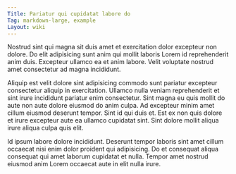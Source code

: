 ```yaml
---
Title: Pariatur qui cupidatat labore do
Tag: markdown-large, example
Layout: wiki
---
```

Nostrud sint qui magna sit duis amet et exercitation dolor excepteur non dolore. Do elit adipisicing sunt anim qui mollit laboris Lorem id reprehenderit anim duis. Excepteur ullamco ea et anim labore. Velit voluptate nostrud amet consectetur ad magna incididunt.

Aliquip est velit dolore sint adipisicing commodo sunt pariatur excepteur consectetur aliquip in exercitation. Ullamco nulla veniam reprehenderit et sint irure incididunt pariatur enim consectetur. Sint magna eu quis mollit do aute non aute dolore eiusmod do anim culpa. Ad excepteur minim amet cillum eiusmod deserunt tempor. Sint id qui duis et. Est ex non quis dolore et irure excepteur aute ea ullamco cupidatat sint. Sint dolore mollit aliqua irure aliqua culpa quis elit.

Id ipsum labore dolore incididunt. Deserunt tempor laboris sint amet cillum occaecat nisi enim dolor proident qui adipisicing. Do et consequat aliqua consequat qui amet laborum cupidatat et nulla. Tempor amet nostrud eiusmod anim Lorem occaecat aute in elit nulla irure.